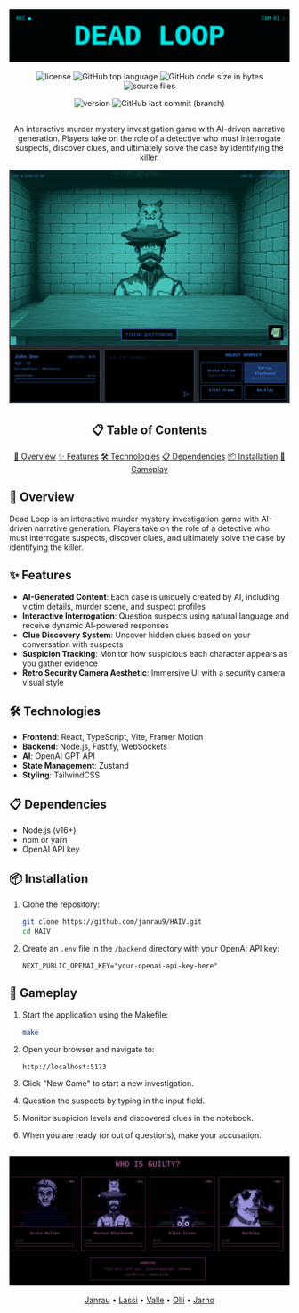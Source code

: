 <div align="center">
  <img src="frontend/public/dead-loop-title.svg" alt="DEAD LOOP" width="600">
</div>

<p align="center">
  <img src="https://img.shields.io/badge/License-MIT-lightgreen?style=for-the-badge" alt="license">
  <img src="https://img.shields.io/github/languages/top/janrau9/HAIV?style=for-the-badge&logo=typescript&label=%20&labelColor=gray&color=lightblue" alt="GitHub top language">
  <img src="https://img.shields.io/github/languages/code-size/janrau9/HAIV?style=for-the-badge&color=lightyellow" alt="GitHub code size in bytes">
  <img src="https://img.shields.io/badge/Sources-41-pink?style=for-the-badge" alt="source files">
</p>

<p align="center">
  <img src="https://img.shields.io/badge/Version-1.0.0-violet?style=for-the-badge" alt="version">
  <img src="https://img.shields.io/github/last-commit/janrau9/HAIV/main?style=for-the-badge&color=red" alt="GitHub last commit (branch)">
</p>

##

<p align="center">
  An interactive murder mystery investigation game with AI-driven narrative generation. Players take on the role of a detective who must interrogate suspects, discover clues, and ultimately solve the case by identifying the killer.
</p>

<div align="center">
  <img src="frontend/public/screenshot1.png" alt="Dead Loop Game" width="700">
</div>

<div align="center">

  ## 📋 Table of Contents
  
  [📖 Overview](#-overview)
  [✨ Features](#-features)
  [🛠️ Technologies](#-technologies)
  [📋 Dependencies](#-dependencies)
  [📦 Installation](#-installation)
  [🚀 Gameplay](#-gameplay)

</div>

## 📖 Overview

Dead Loop is an interactive murder mystery investigation game with AI-driven narrative generation. Players take on the role of a detective who must interrogate suspects, discover clues, and ultimately solve the case by identifying the killer.

## ✨ Features

- **AI-Generated Content**: Each case is uniquely created by AI, including victim details, murder scene, and suspect profiles
- **Interactive Interrogation**: Question suspects using natural language and receive dynamic AI-powered responses
- **Clue Discovery System**: Uncover hidden clues based on your conversation with suspects
- **Suspicion Tracking**: Monitor how suspicious each character appears as you gather evidence
- **Retro Security Camera Aesthetic**: Immersive UI with a security camera visual style

## 🛠️ Technologies

- **Frontend**: React, TypeScript, Vite, Framer Motion
- **Backend**: Node.js, Fastify, WebSockets
- **AI**: OpenAI GPT API
- **State Management**: Zustand
- **Styling**: TailwindCSS

## 📋 Dependencies

- Node.js (v16+)
- npm or yarn
- OpenAI API key

## 📦 Installation

1. Clone the repository:
   ```bash
   git clone https://github.com/janrau9/HAIV.git
   cd HAIV
   ```

2. Create an `.env` file in the `/backend` directory with your OpenAI API key:
   ```
   NEXT_PUBLIC_OPENAI_KEY="your-openai-api-key-here"
   ```

## 🚀 Gameplay

1. Start the application using the Makefile:
   ```bash
   make
   ```

2. Open your browser and navigate to:
   ```
   http://localhost:5173
   ```

3. Click "New Game" to start a new investigation.

4. Question the suspects by typing in the input field.

5. Monitor suspicion levels and discovered clues in the notebook.

6. When you are ready (or out of questions), make your accusation.

##

<div align="center">
  <img src="frontend/public/screenshot2.png" alt="Suspect Selection" width="700">

  [Janrau](https://github.com/janrau9) • 
  [Lassi](https://github.com/lassikon) • 
  [Valle](https://github.com/Vallehtelia) • 
  [Olli](https://github.com/koodikommando) • 
  [Jarno](https://github.com/Jarnomer)

</div>